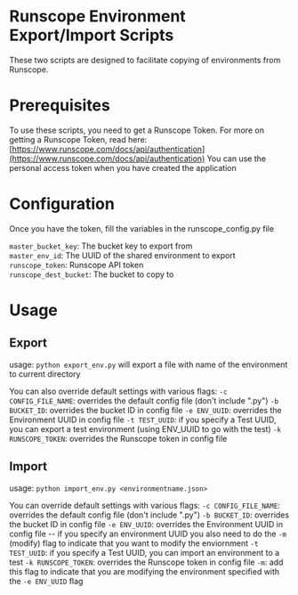 # Runscope Environment Export/Import Scripts

These two scripts are designed to facilitate copying of environments from Runscope.

# Prerequisites
To use these scripts, you need to get a Runscope Token.
For more on getting a Runscope Token, read here: [https://www.runscope.com/docs/api/authentication](https://www.runscope.com/docs/api/authentication) 
You can use the personal access token when you have created the application

# Configuration
Once you have the token, fill the variables in the runscope_config.py file

 ```master_bucket_key```:  The bucket key to export from   
 ```master_env_id```:  The UUID of the shared environment to export  
 ```runscope_token```:  Runscope API token  
  ```runscope_dest_bucket```:  The bucket to copy to  

# Usage

## Export
usage: `python export_env.py`
will export a file with name of the environment to current directory

You can also override default settings with various flags:
`-c CONFIG_FILE_NAME`: overrides the default config file (don't include ".py")
`-b BUCKET_ID`: overrides the bucket ID in config file
`-e ENV_UUID`: overrides the Environment UUID in config file
`-t TEST_UUID`: if you specify a Test UUID, you can export a test environment (using ENV_UUID to go with the test)
`-k RUNSCOPE_TOKEN`: overrides the Runscope token in config file

## Import
usage: `python import_env.py <environmentname.json>`

You can override default settings with various flags:
`-c CONFIG_FILE_NAME`: overrides the default config file (don't include ".py")
`-b BUCKET_ID`: overrides the bucket ID in config file
`-e ENV_UUID`: overrides the Environment UUID in config file -- if you specify an environment UUID you also need to do the `-m` (modify) flag to indicate that you want to modify the enviornment
`-t TEST_UUID`: if you specify a Test UUID, you can import an environment to a test
`-k RUNSCOPE_TOKEN`: overrides the Runscope token in config file
`-m`: add this flag to indicate that you are modifying the environment specified with the `-e ENV_UUID` flag



